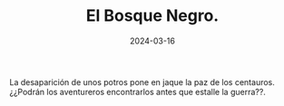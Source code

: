 ﻿---
title: El Bosque Negro.
summary:  Oneshot trepidante para pasar una tarde con tus jugadores.

authors:
- Miguel Rodríguez
date: 2024-03-16
type: post
categories:
- Comunidad
tags:
- Oneshot
- Exploración
- Bosque
- Selva
minlevels: "2"
maxlevels: "4"
prices: gratis
session: "1"
mincharacters: "4"
maxcharacters: "6"
eval: no oficial
cover: "el-bosque-negro.jpg"
download: "el-bosque-negro.pdf"
moreinfo:
license: "OGL"
draft: false

---

La desaparición de unos potros pone en jaque la paz de los centauros. ¿¿Podrán los aventureros encontrarlos antes que estalle la guerra??.

